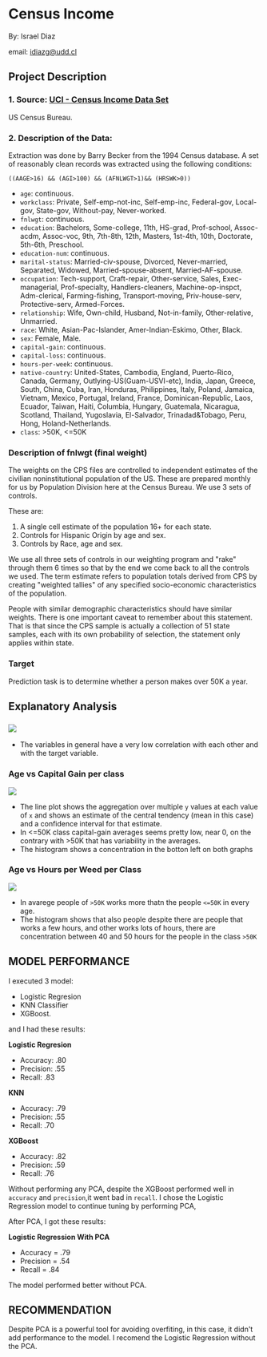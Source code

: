 # Census Income

By: Israel Diaz

email: idiazg@udd.cl

## Project Description

### 1. Source: [UCI -  Census Income Data Set](http://archive.ics.uci.edu/ml/datasets/Census+Income)

US Census Bureau.

### 2. Description of the Data: 

Extraction was done by Barry Becker from the 1994 Census database.  A set of reasonably clean records was extracted using the following conditions:

`((AAGE>16) && (AGI>100) && (AFNLWGT>1)&& (HRSWK>0))`

* `age`: continuous.
* `workclass`: Private, Self-emp-not-inc, Self-emp-inc, Federal-gov, Local-gov, State-gov, Without-pay, Never-worked.
* `fnlwgt`: continuous.
* `education`: Bachelors, Some-college, 11th, HS-grad, Prof-school, Assoc-acdm, Assoc-voc, 9th, 7th-8th, 12th, Masters, 1st-4th, 10th, Doctorate, 5th-6th, Preschool.
* `education-num`: continuous.
* `marital-status`: Married-civ-spouse, Divorced, Never-married, Separated, Widowed, Married-spouse-absent, Married-AF-spouse.
* `occupation`: Tech-support, Craft-repair, Other-service, Sales, Exec-managerial, Prof-specialty, Handlers-cleaners, Machine-op-inspct, Adm-clerical, Farming-fishing, Transport-moving, Priv-house-serv, Protective-serv, Armed-Forces.
* `relationship`: Wife, Own-child, Husband, Not-in-family, Other-relative, Unmarried.
* `race`: White, Asian-Pac-Islander, Amer-Indian-Eskimo, Other, Black.
* `sex`: Female, Male.
* `capital-gain`: continuous.
* `capital-loss`: continuous.
* `hours-per-week`: continuous.
* `native-country`: United-States, Cambodia, England, Puerto-Rico, Canada, Germany, Outlying-US(Guam-USVI-etc), India, Japan, Greece, South, China, Cuba, Iran, Honduras, Philippines, Italy, Poland, Jamaica, Vietnam, Mexico, Portugal, Ireland, France, Dominican-Republic, Laos, Ecuador, Taiwan, Haiti, Columbia, Hungary, Guatemala, Nicaragua, Scotland, Thailand, Yugoslavia, El-Salvador, Trinadad&Tobago, Peru, Hong, Holand-Netherlands.
* `class`: >50K, <=50K

### Description of fnlwgt (final weight)

The weights on the CPS files are controlled to independent estimates of the civilian noninstitutional population of the US. These are prepared monthly for us by Population Division here at the Census Bureau.  We use 3 sets of controls.

These are:
1.  A single cell estimate of the population 16+ for each state.
2.  Controls for Hispanic Origin by age and sex.
3.  Controls by Race, age and sex.

We use all three sets of controls in our weighting program and "rake" through them 6 times so that by the end we come back to all the controls we used. The term estimate refers to population totals derived from CPS by creating "weighted tallies" of any specified socio-economic characteristics of the population.

People with similar demographic characteristics should have similar weights.  There is one important caveat to remember about this statement.  That is that since the CPS sample is actually a collection of 51 state samples, each with its own probability of selection, the statement only applies within state.

### Target
Prediction task is to determine whether a person makes over 50K a year.

## Explanatory Analysis

### ![](/img/correlation_plot.jpg)

* The variables in general have a very low correlation with each other and with the target variable. 

### Age vs Capital Gain per class

![](/img/age_vs_fnlwgt_per_class.jpg)

* The line plot shows the aggregation over multiple `y` values at each value of `x` and shows an estimate of the central tendency (mean in this case) and a confidence interval for that estimate.
* In <=50K class capital-gain averages seems pretty low, near 0, on the contrary with >50K that has variability in the averages.
* The histogram shows a concentration in the botton left on both graphs

### Age vs Hours per Weed per Class

![](/img/age_vs_hours-per-week_per_class.jpg)

* In avarege people of `>50K` works more thatn the people `<=50K` in every age.
* The histogram shows that also people despite there are people that works a few hours, and other works lots of hours, there are concentration between 40 and 50 hours for the people in the class `>50K`

## MODEL PERFORMANCE

I executed 3 model: 

* Logistic Regresion
* KNN Classifier
* XGBoost.

and I had these results:

**Logistic Regresion**
* Accuracy: .80
* Precision: .55
* Recall: .83

**KNN**
* Accuracy: .79
* Precision: .55
* Recall: .70

**XGBoost**
* Accuracy: .82
* Precision: .59
* Recall: .76

Without performing any PCA, despite the XGBoost performed well in `accuracy` and `precision`,it went bad in `recall`. I chose the Logistic Regression model to continue tuning by performing PCA,

After PCA, I got these results:

**Logistic Regression With PCA**
* Accuracy = .79
* Precision = .54
* Recall = .84

The model performed better without PCA.

## RECOMMENDATION

Despite PCA is a powerful tool for avoiding overfiting, in this case, it didn't add performance to the model. I recomend the Logistic Regression without the PCA.